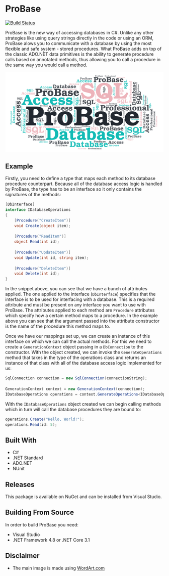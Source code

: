 # ProBase

[![Build Status](https://dev.azure.com/Alexandru-Istrate/ProBase/_apis/build/status/azure/ProBase%20Package?branchName=develop)](https://dev.azure.com/Alexandru-Istrate/ProBase/_build/latest?definitionId=2&branchName=develop)

ProBase is the new way of accessing databases in C#. Unlike any other strategies like using query strings directly in the code or using an ORM, ProBase alows you to communicate with a database by using the most flexible and safe system - stored procedures. What ProBase adds on top of the classic ADO.NET data primitives is the ability to generate procedure calls based on annotated methods, thus allowing you to call a procedure in the same way you would call a method.

![Main Image](images/Main.png)

## Example
Firstly, you need to define a type that maps each method to its database procedure counterpart. Because all of the database access logic is handled by ProBase, the type has to be an interface so it only contains the signatures of the methods:

```csharp
[DbInterface]
interface IDatabaseOperations
{
    [Procedure("CreateItem")]
    void Create(object item);

    [Procedure("ReadItem")]
    object Read(int id);

    [Procedure("UpdateItem")]
    void Update(int id, string item);

    [Procedure("DeleteItem")]
    void Delete(int id);
}
```

In the snippet above, you can see that we have a bunch of attributes applied. The one applied to the interface (```DbInterface```) specifies that the interface is to be used for interfacing with a database. This is a required attribute and must be present on any interface you want to use with ProBase. The attributes applied to each method are ```Procedure``` attributes which specify how a certain method maps to a procedure. In the example above you can see that the argument passed into the attribute constructor is the name of the procedure this method maps to.

Once we have our mappings set up, we can create an instance of this interface on which we can call the actual methods. For this we need to create a ```GenerationContext``` object passing in a ```DbConnection``` to the constructor. With the object created, we can invoke the ```GenerateOperations``` method that takes in the type of the operations class and returns an instance of that class with all of the database access logic implemented for us:

```csharp
SqlConnection connection = new SqlConnection(connectionString);

GenerationContext context = new GenerationContext(connection);
IDatabaseOperations operations = context.GenerateOperations<IDatabaseOperations>();
```

With the ```IDatabaseOperations``` object created we can begin calling methods which in turn will call the database procedures they are bound to:

```csharp
operations.Create("Hello, World!");
operations.Read(id: 5);
```

## Built With
- C#
- .NET Standard
- ADO.NET
- NUnit

## Releases
This package is available on NuGet and can be installed from Visual Studio. 

## Building From Source
In order to build ProBase you need:
- Visual Studio
- .NET Framework 4.8 or .NET Core 3.1

## Disclaimer
- The main image is made using [WordArt.com](https://wordart.com)
